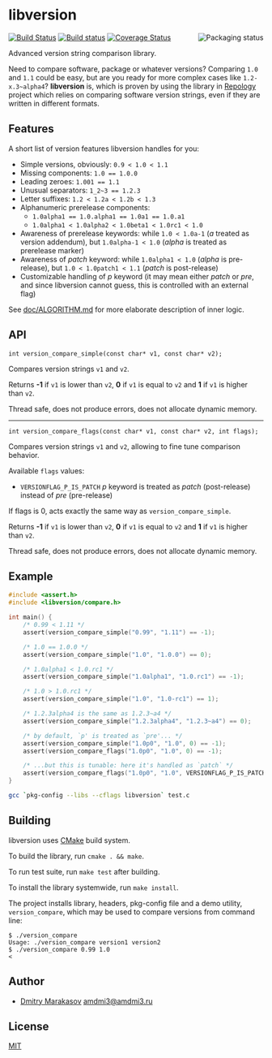 # libversion

<a href="https://repology.org/metapackage/libversion">
    <img src="https://repology.org/badge/vertical-allrepos/libversion.svg" alt="Packaging status" align="right">
</a>

[![Build Status](https://travis-ci.org/repology/libversion.svg?branch=master)](https://travis-ci.org/repology/libversion)
[![Build status](https://ci.appveyor.com/api/projects/status/n78dvl22i70v379x/branch/master?svg=true)](https://ci.appveyor.com/project/AMDmi3/libversion/branch/master)
[![Coverage Status](https://coveralls.io/repos/github/repology/libversion/badge.svg?branch=master)](https://coveralls.io/github/repology/libversion?branch=master)

Advanced version string comparison library.

Need to compare software, package or whatever versions? Comparing
`1.0` and `1.1` could be easy, but are you ready for more
complex cases like `1.2-x.3~alpha4`? **libversion** is, which
is proven by using the library in [Repology](https://repology.org/)
project which relies on comparing software version strings, even
if they are written in different formats.

## Features

A short list of version features libversion handles for you:

* Simple versions, obviously: `0.9 < 1.0 < 1.1`
* Missing components: `1.0 == 1.0.0`
* Leading zeroes: `1.001 == 1.1`
* Unusual separators: `1_2~3 == 1.2.3`
* Letter suffixes: `1.2 < 1.2a < 1.2b < 1.3`
* Alphanumeric prerelease components:
  * `1.0alpha1 == 1.0.alpha1 == 1.0a1 == 1.0.a1`
  * `1.0alpha1 < 1.0alpha2 < 1.0beta1 < 1.0rc1 < 1.0`
* Awareness of prerelease keywords: while `1.0 < 1.0a-1` (_a_ treated as version addendum), but `1.0alpha-1 < 1.0` (_alpha_ is treated as prerelease marker)
* Awareness of _patch_ keyword: while `1.0alpha1 < 1.0` (_alpha_ is pre-release), but `1.0 < 1.0patch1 < 1.1` (_patch_ is post-release)
* Customizable handling of _p_ keyword (it may mean either _patch_ or _pre_, and since libversion cannot guess, this is controlled with an external flag)

See [doc/ALGORITHM.md](doc/ALGORITHM.md) for more elaborate description
of inner logic.

## API

```
int version_compare_simple(const char* v1, const char* v2);
```

Compares version strings `v1` and `v2`.

Returns **-1** if `v1` is lower than `v2`, **0** if `v1` is equal to `v2` and **1** if `v1` is higher than `v2`.

Thread safe, does not produce errors, does not allocate dynamic memory.

---

```
int version_compare_flags(const char* v1, const char* v2, int flags);
```

Compares version strings `v1` and `v2`, allowing to fine tune
comparison behavior.

Available `flags` values:

* `VERSIONFLAG_P_IS_PATCH` _p_ keyword is treated as _patch_ (post-release) instead of _pre_ (pre-release)

If flags is 0, acts exactly the same way as `version_compare_simple`.

Returns **-1** if `v1` is lower than `v2`, **0** if `v1` is equal to `v2` and **1** if `v1` is higher than `v2`.

Thread safe, does not produce errors, does not allocate dynamic memory.

## Example

```c
#include <assert.h>
#include <libversion/compare.h>

int main() {
    /* 0.99 < 1.11 */
    assert(version_compare_simple("0.99", "1.11") == -1);

    /* 1.0 == 1.0.0 */
    assert(version_compare_simple("1.0", "1.0.0") == 0);

    /* 1.0alpha1 < 1.0.rc1 */
    assert(version_compare_simple("1.0alpha1", "1.0.rc1") == -1);

    /* 1.0 > 1.0.rc1 */
    assert(version_compare_simple("1.0", "1.0-rc1") == 1);

    /* 1.2.3alpha4 is the same as 1.2.3~a4 */
    assert(version_compare_simple("1.2.3alpha4", "1.2.3~a4") == 0);

    /* by default, `p' is treated as `pre'... */
    assert(version_compare_simple("1.0p0", "1.0", 0) == -1);
    assert(version_compare_flags("1.0p0", "1.0", 0) == -1);

    /* ...but this is tunable: here it's handled as `patch` */
    assert(version_compare_flags("1.0p0", "1.0", VERSIONFLAG_P_IS_PATCH) == 1);
}
```

```sh
gcc `pkg-config --libs --cflags libversion` test.c
```

## Building

libversion uses [CMake](https://cmake.org/) build system.

To build the library, run `cmake . && make`.

To run test suite, run `make test` after building.

To install the library systemwide, run `make install`.

The project installs library, headers, pkg-config file and a demo utility, `version_compare`, which may be used to compare versions from command line:

```
$ ./version_compare
Usage: ./version_compare version1 version2
$ ./version_compare 0.99 1.0
<
```

## Author

* [Dmitry Marakasov](https://github.com/AMDmi3) <amdmi3@amdmi3.ru>

## License

[MIT](COPYING)
